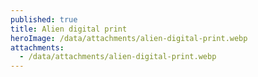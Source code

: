 ```yaml
---
published: true
title: Alien digital print
heroImage: /data/attachments/alien-digital-print.webp
attachments:
  - /data/attachments/alien-digital-print.webp
---
```

